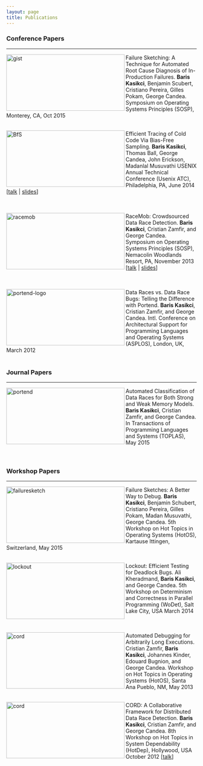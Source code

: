 ```yaml
---
layout: page
title: Publications
---
```


### Conference Papers
<hr>

<a href="http://dslab.epfl.ch/pubs/gist.pdf" title="gist"><img src="http://www.bariskasikci.net/gist.png" width="313" height="149" ALIGN="left" alt="gist"></a> 

<p class="publication">
Failure Sketching: A Technique for Automated Root Cause Diagnosis of In-Production Failures. <b>Baris Kasikci</b>, Benjamin Scubert, Cristiano Pereira, Gilles Pokam, George Candea. Symposium on Operating Systems Principles (SOSP), Monterey, CA, Oct 2015
<br>
<br>
</p>

<p>
<a href="http://dslab.epfl.ch/pubs/bfs.pdf" title="lcc by kasikci, on Flickr"><img src="http://www.bariskasikci.net/lcc.jpg" width="313" height="149" ALIGN="left" alt="BfS"></a>
</p>

<p class="publication">
Efficient Tracing of Cold Code Via Bias-Free Sampling. <b>Baris Kasikci</b>, Thomas Ball, George Candea, John Erickson, Madanlal Musuvathi  USENIX Annual Technical Conference (Usenix ATC), Philadelphia, PA, June 2014 [<a href="https://2459d6dc103cb5933875-c0245c5c937c5dedcca3f1764ecc9b2f.ssl.cf2.rackcdn.com/atc14/kasikci.mp4">talk</a> | <a href="https://www.usenix.org/sites/default/files/conference/protected-files/atc14_slides_kasikci.pdf">slides</a>]
<br>
<br>
<br>
</p>

<p>
<a href="http://dslab.epfl.ch/pubs/RaceMob.pdf" title="res by kasikci, on Flickr"><img src="http://farm6.staticflickr.com/5345/9192040357_18b3e16ba3_b.jpg" width="313" height="149" ALIGN="left" alt="racemob"></a> 
</p>

<p class="publication">
RaceMob: Crowdsourced Data Race Detection. <b>Baris Kasikci</b>, Cristian Zamfir, and George Candea. Symposium on Operating Systems Principles (SOSP), Nemacolin Woodlands Resort, PA, November 2013 [<a href="https://www.youtube.com/watch?v=yPpgtTdDzIk">talk</a> | <a href= "http://sigops.org/sosp/sosp13/talks/kasikci_racemob_se08_03.pdf">slides</a>]
<br>
<br>
<br>
</p>

<p>
<a href="http://dslab.epfl.ch/pubs/portend.pdf" title="portend"><img src="http://bariskasikci.net/portend.png" width="313" height="149" ALIGN="left" alt="portend-logo"></a> 
</p>

<p class="publication">
Data Races vs. Data Race Bugs: Telling the Difference with Portend. <b>Baris Kasikci</b>, Cristian Zamfir, and George Candea. 
Intl. Conference on Architectural Support for Programming Languages and Operating Systems (ASPLOS), London, UK, March 2012
<br>
<br>
</p>

### Journal Papers
<hr>

<p>
<a href="http://dslab.epfl.ch/pubs/portend+.pdf" title="portend"><img src="http://www.bariskasikci.net/portend-plus.png" width="313" height="149" ALIGN="left" alt="portend"></a> 
</p>

<p class="publication">
Automated Classification of Data Races for Both Strong and Weak Memory Models. <b>Baris Kasikci</b>, Cristian Zamfir, and George Candea. In Transactions of Programming Languages and Systems (TOPLAS), May 2015
<br>
<br>
<br>
</p>

### Workshop Papers
<hr>

<p>
<a href="http://dslab.epfl.ch/pubs/failure-sketches.pdf" title="failuresketch"><img src="http://www.bariskasikci.net/fs.png" width="313" height="149" ALIGN="left" alt="failuresketch"></a> 
</p>

<p class="publication">
Failure Sketches: A Better Way to Debug. <b>Baris Kasikci</b>, Benjamin Schubert, Cristiano Pereira, Gilles Pokam, Madan Musuvathi, George Candea. 5th Workshop on Hot Topics in Operating Systems (HotOS), Kartause Ittingen, Switzerland, May 2015
<br>
<br>
</p>

<p>
<a href="http://dslab.epfl.ch/pubs/lockout.pdf" title="lockout"><img src="http://www.bariskasikci.net/lockout.png" width="313" height="149" ALIGN="left" alt="lockout"></a>
</p>

<p class="publication">
Lockout: Efficient Testing for Deadlock Bugs. Ali Kheradmand, <b>Baris Kasikci</b>, and George Candea. 5th Workshop on Determinism and Correctness in Parallel Programming (WoDet), Salt Lake City, USA March 2014
<br>
<br>
<br>
</p>

<p>
<a href="http://www.bariskasikci.net/RES.pdf" title="res by kasikci, on Flickr"><img src="http://farm9.staticflickr.com/8256/8661879081_72041ede40.jpg" width="313" height="149" ALIGN="left" alt="cord"></a> 
</p>

<p class="publication">
Automated Debugging for Arbitrarily Long Executions. Cristian Zamfir, <b>Baris Kasikci</b>, Johannes Kinder, Edouard Bugnion, and George Candea. Workshop on Hot Topics in Operating Systems (HotOS), Santa Ana Pueblo, NM, May 2013
<br>
<br>
</p>

<p>
<a href="http://www.bariskasikci.net/CoRD.pdf" title="cord by kasikci, on Flickr"><img src="http://www.bariskasikci.net/cord.png" width="313" height="149" ALIGN="left" alt="cord"></a> 
</p>

<p class="publication">
CORD: A Collaborative Framework for Distributed Data Race Detection. <b>Baris Kasikci</b>, Cristian Zamfir, and George Candea. 8th Workshop on Hot Topics in System Dependability (HotDep), Hollywood, USA October 2012 [<a href="https://www.youtube.com/watch?v=Q5JwF0q22LQ&feature=youtu.be">talk</a>]
</p>
